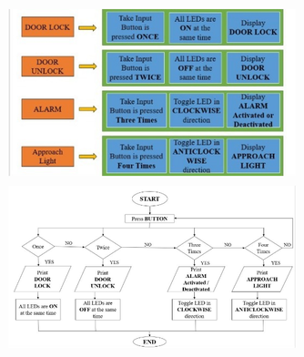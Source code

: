  ![Block Diagram](https://github.com/ShamaTorgal/M3_G15/blob/main/1.RKE/2_Architecture/image1.jpg)
 
 ![Block Diagram](https://github.com/ShamaTorgal/M3_G15/blob/main/1.RKE/2_Architecture/image2.jpg)
